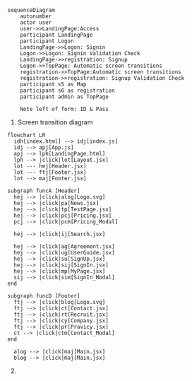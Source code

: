 

```mermaid
sequenceDiagram
    autonumber
    actor user
    user->>LandingPage:Access
    participant LandingPage
    participant Logon
    LandingPage->>Logon: Signin
    Logon->>Logon: Signin Validation Check
    LandingPage->>registration: Signup
    Logon->>TopPage: Automatic screen transitions
    registration->>TopPage:Automatic screen transitions
    registration->>registration: Signup Validation Check
    participant s5 as Map
    participant s6 as registration
    participant admin as TopPage

    Note left of form: ID & Pass
```


1. Screen transition diagram
```mermaid
flowchart LR
  idh[index.html] --> idj[index.js]
  idj --> apj[App.js]
  apj --> lph[LandingPage.html]
  lph --> |click|lot[Layout.jsx]
  lot --- hej[Header.jsx]
  lot --- ftj[Footer.jsx]
  lot --> maj[Footer.jsx]

subgraph funcA [Header]
  hej --> |click|alog[Logo.svg]
  hej --> |click|pa[News.jsx]
  hej --> |click|tp[TestPage.jsx]
  hej --> |click|pcj[Pricing.jsx]
  pcj --> |click|pcm[Pricing_Modal]

  hej --> |click|ij[Search.jsx]

  hej --> |click|ag[Agreement.jsx]
  hej --> |click|ug[UserGuide.jsx]
  hej --> |click|su[SignUp.jsx]
  hej --> |click|sij[SignIn.jsx]
  hej --> |click|mp[MyPage.jsx]
  sij --> |click|sim[SignIn_Modal]
end

subgraph funcD [Footer]
  ftj --> |click|blog[Logo.svg]
  ftj --> |click|ct[Contact.jsx]
  ftj --> |click|rt[Recruit.jsx]
  ftj --> |click|cy[Company.jsx]
  ftj --> |click|pr[Pravicy.jsx]
  ct --> |click|ctm[Contact_Modal]
end

  alog --> |click|maj[Main.jsx]
  blog --> |click|maj[Main.jsx]

```
2. 

<!--

# Getting Started with Create React App

This project was bootstrapped with [Create React App](https://github.com/facebook/create-react-app).

## Available Scripts

In the project directory, you can run:

### `npm start`

Runs the app in the development mode.\
Open [http://localhost:3000](http://localhost:3000) to view it in your browser.

The page will reload when you make changes.\
You may also see any lint errors in the console.

### `npm test`

Launches the test runner in the interactive watch mode.\
See the section about [running tests](https://facebook.github.io/create-react-app/docs/running-tests) for more information.

### `npm run build`

Builds the app for production to the `build` folder.\
It correctly bundles React in production mode and optimizes the build for the best performance.

The build is minified and the filenames include the hashes.\
Your app is ready to be deployed!

See the section about [deployment](https://facebook.github.io/create-react-app/docs/deployment) for more information.

### `npm run eject`

**Note: this is a one-way operation. Once you `eject`, you can't go back!**

If you aren't satisfied with the build tool and configuration choices, you can `eject` at any time. This command will remove the single build dependency from your project.

Instead, it will copy all the configuration files and the transitive dependencies (webpack, Babel, ESLint, etc) right into your project so you have full control over them. All of the commands except `eject` will still work, but they will point to the copied scripts so you can tweak them. At this point you're on your own.

You don't have to ever use `eject`. The curated feature set is suitable for small and middle deployments, and you shouldn't feel obligated to use this feature. However we understand that this tool wouldn't be useful if you couldn't customize it when you are ready for it.

## Learn More

You can learn more in the [Create React App documentation](https://facebook.github.io/create-react-app/docs/getting-started).

To learn React, check out the [React documentation](https://reactjs.org/).

### Code Splitting

This section has moved here: [https://facebook.github.io/create-react-app/docs/code-splitting](https://facebook.github.io/create-react-app/docs/code-splitting)

### Analyzing the Bundle Size

This section has moved here: [https://facebook.github.io/create-react-app/docs/analyzing-the-bundle-size](https://facebook.github.io/create-react-app/docs/analyzing-the-bundle-size)

### Making a Progressive Web App

This section has moved here: [https://facebook.github.io/create-react-app/docs/making-a-progressive-web-app](https://facebook.github.io/create-react-app/docs/making-a-progressive-web-app)

### Advanced Configuration

This section has moved here: [https://facebook.github.io/create-react-app/docs/advanced-configuration](https://facebook.github.io/create-react-app/docs/advanced-configuration)

### Deployment

This section has moved here: [https://facebook.github.io/create-react-app/docs/deployment](https://facebook.github.io/create-react-app/docs/deployment)

### `npm run build` fails to minify

This section has moved here: [https://facebook.github.io/create-react-app/docs/troubleshooting#npm-run-build-fails-to-minify](https://facebook.github.io/create-react-app/docs/troubleshooting#npm-run-build-fails-to-minify)

-->